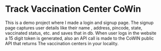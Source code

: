 # Track Vaccination Center CoWin 
This is a demo project where I made a login and signup page. The signup page captures user details like their name , address, pincode, state, vaccinated status, etc. and saves that in db. When user logs in the website a 15 digit token is generated, also an API call is made to the CoWIN public API that returns The vaccination centers in your locality.
